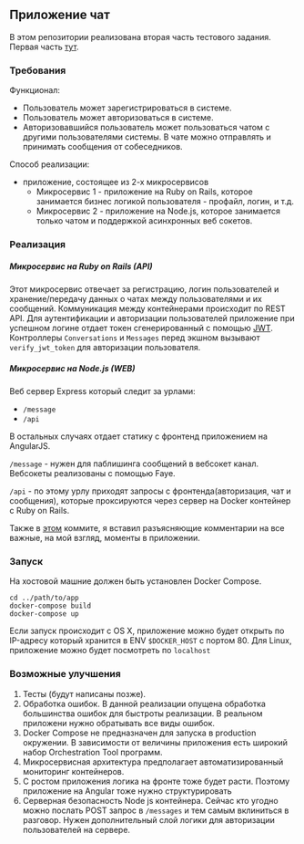 ## Приложение чат

В этом репозитории реализована вторая часть тестового задания. Первая часть [тут](https://github.com/gabyshev/chat_monolith).

### Требования

Функционал:
- Пользователь может зарегистрироваться в системе.
- Пользователь может авторизоваться в системе.
- Авторизовавшийся пользователь может пользоваться чатом с другими пользователями системы. В  чате можно отправлять и принимать сообщения от собеседников.

Способ реализации:
- приложение, состоящее из 2-х микросервисов
  - Микросервис 1 - приложение на Ruby on Rails, которое занимается бизнес логикой пользователя - профайл, логин, и т.д.
  - Микросервис 2 - приложение на Node.js, которое занимается только чатом и поддержкой асинхронных веб сокетов.

###  Реализация

##### Микросервис на Ruby on Rails (**API**)

Этот микросервис отвечает за регистрацию, логин пользователей и хранение/передачу данных о чатах между пользователями и их сообщений. Коммуникация между контейнерами происходит по REST API. Для аутентификации и авторизации пользователей приложение при успешном логине отдает токен сгенерированный с помощью [JWT](http://jwt.io/). Контроллеры `Conversations` и `Messages` перед экшном вызывают `verify_jwt_token` для авторизации пользователя.

##### Микросервис на Node.js (**WEB**)

Веб сервер Express который следит за урлами:
- `/message`
- `/api`

В остальных случаях отдает статику с фронтенд приложением на AngularJS.

`/message` - нужен для паблишинга сообщений в вебсокет канал. Вебсокеты реализованы с помощью Faye.

`/api` - по этому урлу приходят запросы с фронтенда(авторизация, чат и сообщения), которые проксируются через сервер на Docker контейнер с Ruby on Rails.

Также в [этом](https://github.com/gabyshev/microservices_chat/commit/64c420ba85f0b8037c0ee086cb0ff87ce227e933) коммите, я вставил разъясняющие комментарии на все важные, на мой взгляд, моменты в приложении.

### Запуск

На хостовой машние должен быть установлен Docker Compose.

```
cd ../path/to/app
docker-compose build
docker-compose up
```
Если запуск происходит с OS X, приложение можно будет открыть по IP-адресу который хранится в ENV `$DOCKER_HOST` с портом 80.
Для Linux, приложение можно будет посмотреть по `localhost`

### Возможные улучшения

1. Тесты (будут написаны позже).
2. Обработка ошибок. В данной реализации опущена обработка большинства ошибок для быстроты реализации. В реальном приложени нужно обратывать все виды ошибок.
3. Docker Compose не предназначен для запуска в production окружении. В зависимости от величины приложения есть широкий набор Orchestration Tool программ.
4. Микросервисная архитектура предполагает автоматизированный мониторинг контейнеров.
5. С ростом приложения логика на фронте тоже будет расти. Поэтому приложение на Angular тоже нужно структурировать
6. Серверная безопасность Node js контейнера. Сейчас кто угодно можно послать POST запрос в `/messages` и  тем самым вклиниться в разговор. Нужен дополнительный слой логики для авторизации пользователей на сервере.
